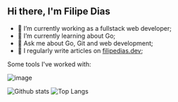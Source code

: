 ## Hi there, I'm Filipe Dias

- 🔭 I’m currently working as a fullstack web developer;
- 🌱 I’m currently learning about Go;
- 💬 Ask me about Go, Git and web development;
- 📝 I regularly write articles on [filipedias.dev](https://filipedias.dev/blog);

Some tools I've worked with:

![image](https://skillicons.dev/icons?i=git,js,ts,react,nodejs,cs,dotnet,go,postgres,linux,docker,aws)

![Github stats](https://github-readme-stats.vercel.app/api?username=jfilipedias&theme=default&count_private=true&hide_border=true&line_height=20)
![Top Langs](https://github-readme-stats.vercel.app/api/top-langs/?username=jfilipedias&layout=compact&theme=default&count_private=true&hide_border=true)
